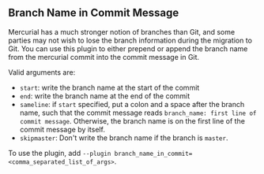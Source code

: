 ## Branch Name in Commit Message

Mercurial has a much stronger notion of branches than Git,
and some parties may not wish to lose the branch information
during the migration to Git. You can use this plugin to either
prepend or append the branch name from the mercurial
commit into the commit message in Git.

Valid arguments are:

- `start`: write the branch name at the start of the commit
- `end`: write the branch name at the end of the commit
- `sameline`: if `start` specified, put a colon and a space after the branch name,
  such that the commit message reads `branch_name: first line of commit message`.
  Otherwise, the branch name is on the first line of the commit message by itself.
- `skipmaster`: Don't write the branch name if the branch is `master`.

To use the plugin, add
`--plugin branch_name_in_commit=<comma_separated_list_of_args>`.
